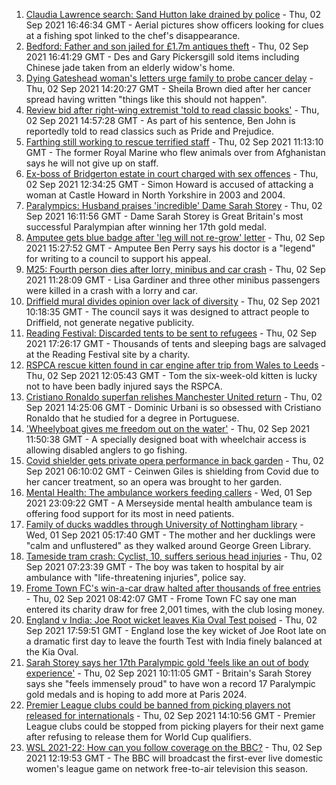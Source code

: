 1. [Claudia Lawrence search: Sand Hutton lake drained by police](https://www.bbc.co.uk/news/uk-england-york-north-yorkshire-58420931?at_medium=RSS&at_campaign=KARANGA) - Thu, 02 Sep 2021 16:46:34 GMT - Aerial pictures show officers looking for clues at a fishing spot linked to the chef's disappearance.
2. [Bedford: Father and son jailed for £1.7m antiques theft](https://www.bbc.co.uk/news/uk-england-beds-bucks-herts-58427015?at_medium=RSS&at_campaign=KARANGA) - Thu, 02 Sep 2021 16:41:29 GMT - Des and Gary Pickersgill sold items including Chinese jade taken from an elderly widow's home.
3. [Dying Gateshead woman's letters urge family to probe cancer delay](https://www.bbc.co.uk/news/uk-england-tyne-58408890?at_medium=RSS&at_campaign=KARANGA) - Thu, 02 Sep 2021 14:20:27 GMT - Sheila Brown died after her cancer spread having written "things like this should not happen".
4. [Review bid after right-wing extremist 'told to read classic books'](https://www.bbc.co.uk/news/uk-england-leicestershire-58425648?at_medium=RSS&at_campaign=KARANGA) - Thu, 02 Sep 2021 14:57:28 GMT - As part of his sentence, Ben John is reportedly told to read classics such as Pride and Prejudice.
5. [Farthing still working to rescue terrified staff](https://www.bbc.co.uk/news/uk-england-essex-58420839?at_medium=RSS&at_campaign=KARANGA) - Thu, 02 Sep 2021 11:13:10 GMT - The former Royal Marine who flew animals over from Afghanistan says he will not give up on staff.
6. [Ex-boss of Bridgerton estate in court charged with sex offences](https://www.bbc.co.uk/news/uk-england-york-north-yorkshire-58422968?at_medium=RSS&at_campaign=KARANGA) - Thu, 02 Sep 2021 12:34:25 GMT - Simon Howard is accused of attacking a woman at Castle Howard in North Yorkshire in 2003 and 2004.
7. [Paralympics: Husband praises 'incredible' Dame Sarah Storey](https://www.bbc.co.uk/news/uk-england-manchester-58424306?at_medium=RSS&at_campaign=KARANGA) - Thu, 02 Sep 2021 16:11:56 GMT - Dame Sarah Storey is Great Britain's most successful Paralympian after winning her 17th gold medal.
8. [Amputee gets blue badge after 'leg will not re-grow' letter](https://www.bbc.co.uk/news/uk-england-hereford-worcester-58408501?at_medium=RSS&at_campaign=KARANGA) - Thu, 02 Sep 2021 15:27:52 GMT - Amputee Ben Perry says his doctor is a "legend" for writing to a council to support his appeal.
9. [M25: Fourth person dies after lorry, minibus and car crash](https://www.bbc.co.uk/news/uk-england-essex-58422899?at_medium=RSS&at_campaign=KARANGA) - Thu, 02 Sep 2021 11:28:09 GMT - Lisa Gardiner and three other minibus passengers were killed in a crash with a lorry and car.
10. [Driffield mural divides opinion over lack of diversity](https://www.bbc.co.uk/news/uk-england-humber-58419692?at_medium=RSS&at_campaign=KARANGA) - Thu, 02 Sep 2021 10:18:35 GMT - The council says it was designed to attract people to Driffield, not generate negative publicity.
11. [Reading Festival: Discarded tents to be sent to refugees](https://www.bbc.co.uk/news/uk-england-berkshire-58424375?at_medium=RSS&at_campaign=KARANGA) - Thu, 02 Sep 2021 17:26:17 GMT - Thousands of tents and sleeping bags are salvaged at the Reading Festival site by a charity.
12. [RSPCA rescue kitten found in car engine after trip from Wales to Leeds](https://www.bbc.co.uk/news/uk-england-leeds-58422786?at_medium=RSS&at_campaign=KARANGA) - Thu, 02 Sep 2021 12:05:43 GMT - Tom the six-week-old kitten is lucky not to have been badly injured says the RSPCA.
13. [Cristiano Ronaldo superfan relishes Manchester United return](https://www.bbc.co.uk/news/uk-england-manchester-58424043?at_medium=RSS&at_campaign=KARANGA) - Thu, 02 Sep 2021 14:25:06 GMT - Dominic Urbani is so obsessed with Cristiano Ronaldo that he studied for a degree in Portuguese.
14. ['Wheelyboat gives me freedom out on the water'](https://www.bbc.co.uk/news/uk-england-northamptonshire-58423442?at_medium=RSS&at_campaign=KARANGA) - Thu, 02 Sep 2021 11:50:38 GMT - A specially designed boat with wheelchair access is allowing disabled anglers to go fishing.
15. [Covid shielder gets private opera performance in back garden](https://www.bbc.co.uk/news/uk-england-london-58414445?at_medium=RSS&at_campaign=KARANGA) - Thu, 02 Sep 2021 06:10:02 GMT - Ceinwen Giles is shielding from Covid due to her cancer treatment, so an opera was brought to her garden.
16. [Mental Health: The ambulance workers feeding callers](https://www.bbc.co.uk/news/stories-58412481?at_medium=RSS&at_campaign=KARANGA) - Wed, 01 Sep 2021 23:09:22 GMT - A Merseyside mental health ambulance team is offering food support for its most in need patients.
17. [Family of ducks waddles through University of Nottingham library](https://www.bbc.co.uk/news/uk-england-nottinghamshire-58400193?at_medium=RSS&at_campaign=KARANGA) - Wed, 01 Sep 2021 05:17:40 GMT - The mother and her ducklings were "calm and unflustered" as they walked around George Green Library.
18. [Tameside tram crash: Cyclist, 10, suffers serious head injuries](https://www.bbc.co.uk/news/uk-england-manchester-58402900?at_medium=RSS&at_campaign=KARANGA) - Thu, 02 Sep 2021 07:23:39 GMT - The boy was taken to hospital by air ambulance with "life-threatening injuries", police say.
19. [Frome Town FC's win-a-car draw halted after thousands of free entries](https://www.bbc.co.uk/news/uk-england-somerset-58413707?at_medium=RSS&at_campaign=KARANGA) - Thu, 02 Sep 2021 08:42:07 GMT - Frome Town FC say one man entered its charity draw for free 2,001 times, with the club losing money.
20. [England v India: Joe Root wicket leaves Kia Oval Test poised](https://www.bbc.co.uk/sport/cricket/58426471?at_medium=RSS&at_campaign=KARANGA) - Thu, 02 Sep 2021 17:59:51 GMT - England lose the key wicket of Joe Root late on a dramatic first day to leave the fourth Test with India finely balanced at the Kia Oval.
21. [Sarah Storey says her 17th Paralympic gold 'feels like an out of body experience'](https://www.bbc.co.uk/sport/disability-sport/58418157?at_medium=RSS&at_campaign=KARANGA) - Thu, 02 Sep 2021 10:11:05 GMT - Britain's Sarah Storey says she "feels immensely proud" to have won a record 17 Paralympic gold medals and is hoping to add more at Paris 2024.
22. [Premier League clubs could be banned from picking players not released for internationals](https://www.bbc.co.uk/sport/football/58418702?at_medium=RSS&at_campaign=KARANGA) - Thu, 02 Sep 2021 14:10:56 GMT - Premier League clubs could be stopped from picking players for their next game after refusing to release them for World Cup qualifiers.
23. [WSL 2021-22: How can you follow coverage on the BBC?](https://www.bbc.co.uk/sport/football/58421339?at_medium=RSS&at_campaign=KARANGA) - Thu, 02 Sep 2021 12:19:53 GMT - The BBC will broadcast the first-ever live domestic women's league game on network free-to-air television this season.
